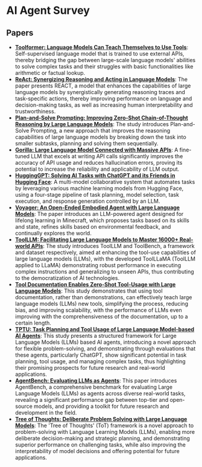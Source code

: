 # AI Agent  Survey

## Papers

- [**Toolformer: Language Models Can Teach Themselves to Use Tools**](./toolformer): Self-supervised language model that is trained to use external APIs, thereby bridging the gap between large-scale language models' abilities to solve complex tasks and their struggles with basic functionalities like arithmetic or factual lookup.
- [**ReAct: Synergizing Reasoning and Acting in Language Models**](./react): The paper presents REACT, a model that enhances the capabilities of large language models by synergistically generating reasoning traces and task-specific actions, thereby improving performance on language and decision-making tasks, as well as increasing human interpretability and trustworthiness.
- [**Plan-and-Solve Prompting: Improving Zero-Shot Chain-of-Thought Reasoning by Large Language Models**](./plan-and-solve): The study introduces Plan-and-Solve Prompting, a new approach that improves the reasoning capabilities of large language models by breaking down the task into smaller subtasks, planning and solving them sequentially.
- [**Gorilla: Large Language Model Connected with Massive APIs**](./gorilla): A fine-tuned LLM that excels at writing API calls significantly improves the accuracy of API usage and reduces hallucination errors, proving its potential to increase the reliability and applicability of LLM output.
- [**HuggingGPT: Solving AI Tasks with ChatGPT and its Friends in Hugging Face**](./huggingface-gpt): A multi-model collaborative system that automates tasks by leveraging various machine learning models from Hugging Face, using a four-stage pipeline of task planning, model selection, task execution, and response generation controlled by an LLM.
- [**Voyager: An Open-Ended Embodied Agent with Large Language Models**](./voyager): The paper introduces an LLM-powered agent designed for lifelong learning in Minecraft, which proposes tasks based on its skills and state, refines skills based on environmental feedback, and continually explores the world.
- [**ToolLLM: Facilitating Large Language Models to Master 16000+ Real-world APIs**](./toolllm): The study introduces ToolLLM and ToolBench, a framework and dataset respectively, aimed at enhancing the tool-use capabilities of large language models (LLMs), with the developed ToolLLaMA (ToolLLM applied to LLaMA) demonstrating robust performance in executing complex instructions and generalizing to unseen APIs, thus contributing to the democratization of AI technologies.
- [**Tool Documentation Enables Zero-Shot Tool-Usage with Large Language Models**](./tool-doc): This study demonstrates that using tool documentation, rather than demonstrations, can effectively teach large language models (LLMs) new tools, simplifying the process, reducing bias, and improving scalability, with the performance of LLMs even improving with the comprehensiveness of the documentation, up to a certain length.
- [**TPTU: Task Planning and Tool Usage of Large Language Model-based AI Agents**](./tptu): This study presents a structured framework for Large Language Models (LLMs) based AI agents, introducing a novel approach for flexible problem-solving, and demonstrating through evaluations that these agents, particularly ChatGPT, show significant potential in task planning, tool usage, and managing complex tasks, thus highlighting their promising prospects for future research and real-world applications.
- [**AgentBench: Evaluating LLMs as Agents**](./agent-bench): This paper introduces AgentBench, a comprehensive benchmark for evaluating Large Language Models (LLMs) as agents across diverse real-world tasks, revealing a significant performance gap between top-tier and open-source models, and providing a toolkit for future research and development in the field.
- [**Tree of Thoughts: Deliberate Problem Solving with Large Language Models**](./tot): The 'Tree of Thoughts' (ToT) framework is a novel approach to problem-solving with Language Learning Models (LLMs), enabling more deliberate decision-making and strategic planning, and demonstrating superior performance on challenging tasks, while also improving the interpretability of model decisions and offering potential for future applications.
